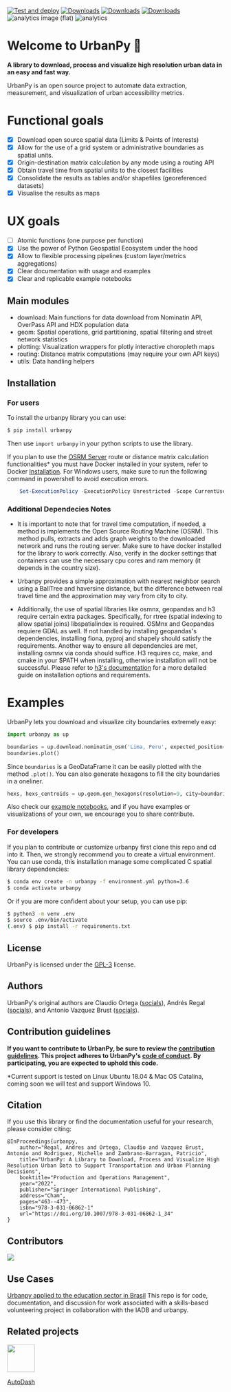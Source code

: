 [![Test and deploy](https://github.com/EL-BID/urbanpy/actions/workflows/main.yml/badge.svg)](https://github.com/EL-BID/urbanpy/actions/workflows/main.yml)
[![Downloads](https://static.pepy.tech/badge/urbanpy)](https://pepy.tech/project/urbanpy)
[![Downloads](https://static.pepy.tech/badge/urbanpy/month)](https://pepy.tech/project/urbanpy)
[![Downloads](https://static.pepy.tech/badge/urbanpy/week)](https://pepy.tech/project/urbanpy)
![analytics image (flat)](https://raw.githubusercontent.com/vitr/google-analytics-beacon/master/static/badge.svg)
![analytics](https://www.google-analytics.com/collect?v=1&cid=555&t=pageview&ec=repo&ea=open&dp=/urbanpy/readme&dt=&tid=UA-4677001-16)

# Welcome to UrbanPy :city_sunrise:

**A library to download, process and visualize high resolution urban data in an easy and fast way.**

UrbanPy is an open source project to automate data extraction, measurement, and visualization of urban accessibility metrics.

# Functional goals

- [x] Download open source spatial data (Limits & Points of Interests)
- [x] Allow for the use of a grid system or administrative boundaries as spatial units.
- [x] Origin-destination matrix calculation by any mode using a routing API
- [x] Obtain travel time from spatial units to the closest facilities
- [x] Consolidate the results as tables and/or shapefiles (georeferenced datasets)
- [x] Visualise the results as maps

# UX goals

- [ ] Atomic functions (one purpose per function)
- [x] Use the power of Python Geospatial Ecosystem under the hood
- [x] Allow to flexible processing pipelines (custom layer/metrics aggregations)
- [x] Clear documentation with usage and examples
- [x] Clear and replicable example notebooks

## Main modules

- download: Main functions for data download from Nominatin API, OverPass API and HDX population data
- geom: Spatial operations, grid partitioning, spatial filtering and street network statistics
- plotting: Visualization wrappers for plotly interactive choropleth maps
- routing: Distance matrix computations (may require your own API keys)
- utils: Data handling helpers

## Installation

### For users

To install the urbanpy library you can use:

```sh
$ pip install urbanpy
```

Then use `import urbanpy` in your python scripts to use the library.

If you plan to use the [OSRM Server](http://project-osrm.org/) route or distance matrix calculation functionalities* you must have Docker installed in your system, refer to Docker [Installation](https://www.docker.com/products/docker-desktop). For Windows users, make sure to run the following command in powershell to avoid execution errors.

```powershell
    Set-ExecutionPolicy -ExecutionPolicy Unrestricted -Scope CurrentUser
```


### Additional Dependecies Notes

- It is important to note that for travel time computation, if needed, a method is implements the Open Source Routing Machine (OSRM). This method pulls, extracts and adds graph weights to the downloaded network and runs the routing server. Make sure to have docker installed for the library to work correctly. Also, verify in the docker settings that containers can use the necessary cpu cores and ram memory (it depends in the country size).

- Urbanpy provides a simple approximation with nearest neighbor search using a BallTree and haversine distance, but the difference between real travel time and the approximation may vary from city to city.  

- Additionally, the use of spatial libraries like osmnx, geopandas and h3 require certain extra packages. Specifically, for rtree (spatial indexing to allow spatial joins) libspatialindex is required. OSMnx and Geopandas requiere GDAL as well. If not handled by installing geopandas's dependencies, installing fiona, pyproj and shapely should satisfy the requirements. Another way to ensure all dependencies are met, installing osmnx via conda should suffice. H3 requires cc, make, and cmake in your $PATH when installing, otherwise installation will not be successful. Please refer to [h3's documentation](https://github.com/uber/h3) for a more
detailed guide on installation options and requirements.

# Examples

UrbanPy lets you download and visualize city boundaries extremely easy:
```python
import urbanpy as up

boundaries = up.download.nominatim_osm('Lima, Peru', expected_position=2, email="your@email.com")
boundaries.plot()
```

Since `boundaries` is a GeoDataFrame it can be easily plotted with the method `.plot()`. You can also generate hexagons to fill the city boundaries in a oneliner.

```python
hexs, hexs_centroids = up.geom.gen_hexagons(resolution=9, city=boundaries)
```

Also check our [example notebooks](https://nbviewer.org/github/EL-BID/urbanpy/tree/master/notebooks/), and if you have examples or visualizations of your own, we encourage you to share contribute.

### For developers

If you plan to contribute or customize urbanpy first clone this repo and cd into it. Then, we strongly recommend you to create a virtual environment. You can use conda, this installation manage some complicated C spatial library dependencies:

```sh
$ conda env create -n urbanpy -f environment.yml python=3.6
$ conda activate urbanpy
```

Or if you are more confident about your setup, you can use pip:

```sh
$ python3 -m venv .env
$ source .env/bin/activate
(.env) $ pip install -r requirements.txt
```

## License

UrbanPy is licensed under the [GPL-3](LICENSE) license.

## Authors

UrbanPy's original authors are Claudio Ortega ([socials](https://www.linkedin.com/in/claudioortega27/)), Andrés Regal ([socials](https://www.linkedin.com/in/andrés-regal/)), and Antonio Vazquez Brust ([socials](https://www.linkedin.com/in/avazquez/)).

## Contribution guidelines

**If you want to contribute to UrbanPy, be sure to review the
[contribution guidelines](CONTRIBUTING.md). This project adheres to UrbanPy's
[code of conduct](CODE_OF_CONDUCT.md). By participating, you are expected to
uphold this code.**

*Current support is tested on Linux Ubuntu 18.04 & Mac OS Catalina, coming soon we will test and support Windows 10.

## Citation

If you use this library or find the documentation useful for your research, please consider citing:

```
@InProceedings{urbanpy,
    author="Regal, Andres and Ortega, Claudio and Vazquez Brust, Antonio and Rodriguez, Michelle and Zambrano-Barragan, Patricio",
    title="UrbanPy: A Library to Download, Process and Visualize High Resolution Urban Data to Support Transportation and Urban Planning Decisions",
    booktitle="Production and Operations Management",
    year="2022",
    publisher="Springer International Publishing",
    address="Cham",
    pages="463--473",
    isbn="978-3-031-06862-1"
    url="https://doi.org/10.1007/978-3-031-06862-1_34"
}
```

## Contributors

<a href="https://github.com/EL-BID/urbanpy/graphs/contributors">
  <img src="https://contrib.rocks/image?repo=EL-BID/urbanpy" />
</a>

## Use Cases
[Urbanpy applied to the education sector in Brasil](https://github.com/EL-BID/IADB-education-1)
This repo is for code, documentation, and discussion for work associated with a skills-based volunteering project in collaboration with the IADB and urbanpy.

## Related projects

<a href="https://www.autodash.org/">
  <img src="https://www.autodash.org/static/images/logo.png" width=64 height=64 /><p>AutoDash</p>
</a>
